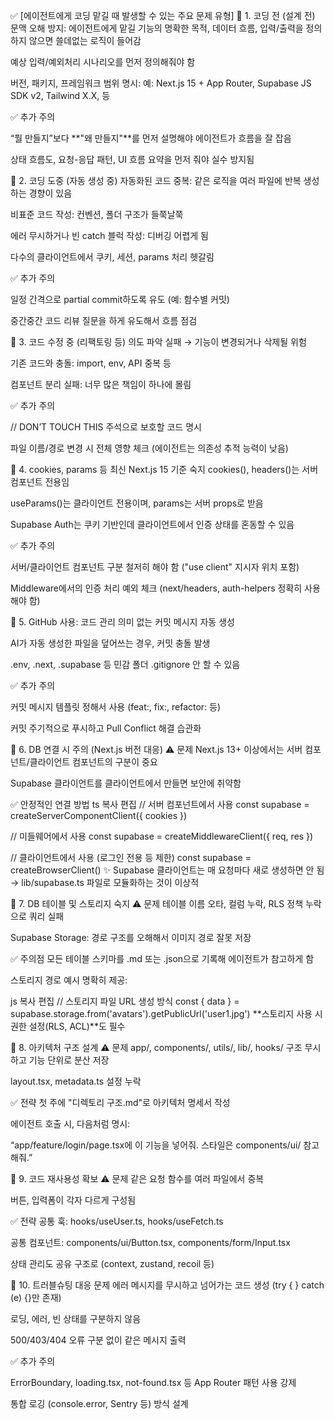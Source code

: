 ✅ [에이전트에게 코딩 맡길 때 발생할 수 있는 주요 문제 유형]
🔹 1. 코딩 전 (설계 전)
문맥 오해 방지: 에이전트에게 맡길 기능의 명확한 목적, 데이터 흐름, 입력/출력을 정의하지 않으면 쓸데없는 로직이 들어감

예상 입력/예외처리 시나리오를 먼저 정의해줘야 함

버전, 패키지, 프레임워크 범위 명시: 예: Next.js 15 + App Router, Supabase JS SDK v2, Tailwind X.X, 등

✅ 추가 주의

“뭘 만들지”보다 **"왜 만들지"**를 먼저 설명해야 에이전트가 흐름을 잘 잡음

상태 흐름도, 요청-응답 패턴, UI 흐름 요약을 먼저 줘야 실수 방지됨

🔹 2. 코딩 도중 (자동 생성 중)
자동화된 코드 중복: 같은 로직을 여러 파일에 반복 생성하는 경향이 있음

비표준 코드 작성: 컨벤션, 폴더 구조가 들쭉날쭉

에러 무시하거나 빈 catch 블럭 작성: 디버깅 어렵게 됨

다수의 클라이언트에서 쿠키, 세션, params 처리 헷갈림

✅ 추가 주의

일정 간격으로 partial commit하도록 유도 (예: 함수별 커밋)

중간중간 코드 리뷰 질문을 하게 유도해서 흐름 점검

🔹 3. 코드 수정 중 (리팩토링 등)
의도 파악 실패 → 기능이 변경되거나 삭제될 위험

기존 코드와 충돌: import, env, API 중복 등

컴포넌트 분리 실패: 너무 많은 책임이 하나에 몰림

✅ 추가 주의

// DON’T TOUCH THIS 주석으로 보호할 코드 명시

파일 이름/경로 변경 시 전체 영향 체크 (에이전트는 의존성 추적 능력이 낮음)

🔹 4. cookies, params 등 최신 Next.js 15 기준 숙지
cookies(), headers()는 서버 컴포넌트 전용임

useParams()는 클라이언트 전용이며, params는 서버 props로 받음

Supabase Auth는 쿠키 기반인데 클라이언트에서 인증 상태를 혼동할 수 있음

✅ 추가 주의

서버/클라이언트 컴포넌트 구분 철저히 해야 함 ("use client" 지시자 위치 포함)

Middleware에서의 인증 처리 예외 체크 (next/headers, auth-helpers 정확히 사용해야 함)

🔹 5. GitHub 사용: 코드 관리
의미 없는 커밋 메시지 자동 생성

AI가 자동 생성한 파일을 덮어쓰는 경우, 커밋 충돌 발생

.env, .next, .supabase 등 민감 폴더 .gitignore 안 할 수 있음

✅ 추가 주의

커밋 메시지 템플릿 정해서 사용 (feat:, fix:, refactor: 등)

커밋 주기적으로 푸시하고 Pull Conflict 해결 습관화

🔸 6. DB 연결 시 주의 (Next.js 버전 대응)
⚠️ 문제
Next.js 13+ 이상에서는 서버 컴포넌트/클라이언트 컴포넌트의 구분이 중요

Supabase 클라이언트를 클라이언트에서 만들면 보안에 취약함

✅ 안정적인 연결 방법
ts
복사
편집
// 서버 컴포넌트에서 사용
const supabase = createServerComponentClient({ cookies })

// 미들웨어에서 사용
const supabase = createMiddlewareClient({ req, res })

// 클라이언트에서 사용 (로그인 전용 등 제한)
const supabase = createBrowserClient()
✨ Supabase 클라이언트는 매 요청마다 새로 생성하면 안 됨
→ lib/supabase.ts 파일로 모듈화하는 것이 이상적

🔸 7. DB 테이블 및 스토리지 숙지
⚠️ 문제
테이블 이름 오타, 컬럼 누락, RLS 정책 누락으로 쿼리 실패

Supabase Storage: 경로 구조를 오해해서 이미지 경로 잘못 저장

✅ 주의점
모든 테이블 스키마를 .md 또는 .json으로 기록해 에이전트가 참고하게 함

스토리지 경로 예시 명확히 제공:

js
복사
편집
// 스토리지 파일 URL 생성 방식
const { data } = supabase.storage.from('avatars').getPublicUrl('user1.jpg')
**스토리지 사용 시 권한 설정(RLS, ACL)**도 필수

🔸 8. 아키텍처 구조 설계
⚠️ 문제
app/, components/, utils/, lib/, hooks/ 구조 무시하고 기능 단위로 분산 저장

layout.tsx, metadata.ts 설정 누락

✅ 전략
첫 주에 "디렉토리 구조.md"로 아키텍처 명세서 작성

에이전트 호출 시, 다음처럼 명시:

“app/feature/login/page.tsx에 이 기능을 넣어줘. 스타일은 components/ui/ 참고해줘.”

🔸 9. 코드 재사용성 확보
⚠️ 문제
같은 요청 함수를 여러 파일에서 중복

버튼, 입력폼이 각자 다르게 구성됨

✅ 전략
공통 훅: hooks/useUser.ts, hooks/useFetch.ts

공통 컴포넌트: components/ui/Button.tsx, components/form/Input.tsx

상태 관리도 공유 구조로 (context, zustand, recoil 등)

🔹 10. 트러블슈팅 대응 문제
에러 메시지를 무시하고 넘어가는 코드 생성 (try { } catch (e) {}만 존재)

로딩, 에러, 빈 상태를 구분하지 않음

500/403/404 오류 구분 없이 같은 메시지 출력

✅ 추가 주의

ErrorBoundary, loading.tsx, not-found.tsx 등 App Router 패턴 사용 강제

통합 로깅 (console.error, Sentry 등) 방식 설계


